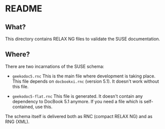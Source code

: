 # README


## What?
This directory contains RELAX NG files to validate the SUSE
documentation.


## Where?

There are two incarnations of the SUSE schema:

* `geekodoc5.rnc`
   This is the main file where development is taking place. This file
   depends on `docbookxi.rnc` (version 5.1). It doesn't work without
   this file.

* `geekodoc5-flat.rnc`
   This file is generated. It doesn't contain any dependency to DocBook
   5.1 anymore. If you need a file which is self-contained, use this.

The schema itself is delivered both as RNC (compact RELAX NG) and as RNG
(XML).

